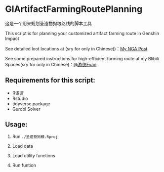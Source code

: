 # GIArtifactFarmingRoutePlanning
这是一个用来规划圣遗物狗粮路线的脚本工具

This script is for planning your customized artifact farming route in Genshin Impact

See detailed loot locations at (sry for only in Chinese))：[My NGA Post](https://nga.178.com/read.php?tid=27875210)

See some prepared instructions for high-efficient farming route at my Blibili Spaces(sry for only in Chinese)：[@游侠Evan](https://space.bilibili.com/1897138)

## Requirements for this script:
- R语言
- Rstudio
- tidyverse package
- Gurobi Solver

## Usage:
1. Run `./圣遗物狗粮.Rproj`

2. Load data

3. Load utility functions

4. Run funtion
